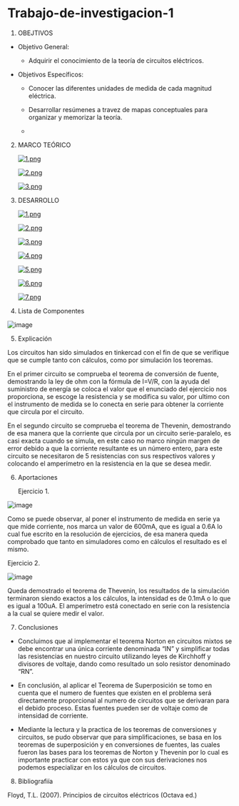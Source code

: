 # Trabajo-de-investigacion-1

1. OBEJTIVOS

  * Objetivo General:
    
    - Adquirir el conocimiento de la teoría de circuitos eléctricos.
    
  * Objetivos Específicos:

    - Conocer las diferentes unidades de medida de cada magnitud eléctrica.

    - Desarrollar resúmenes a travez de mapas conceptuales para organizar y memorizar la teoría.
    
    - 
    
2. MARCO TEÓRICO

  
   [![1.png](https://i.postimg.cc/NGSv3JMW/1.png)](https://postimg.cc/LhtWfVjT)
   
   
   [![2.png](https://i.postimg.cc/zXhY8CH3/2.png)](https://postimg.cc/fJMrv0Kh)
   
   
   [![3.png](https://i.postimg.cc/NjwqMKRD/3.png)](https://postimg.cc/2VTX98cL)
   

3. DESARROLLO


   [![1.png](https://i.postimg.cc/VNtmZkdT/1.png)](https://postimg.cc/8FT2jDdB)
    
    [![2.png](https://i.postimg.cc/8cxVb8TD/2.png)](https://postimg.cc/QKgPXyBn)
    
    [![3.png](https://i.postimg.cc/y6RBVdj8/3.png)](https://postimg.cc/ThTB0TBz)
    
    [![4.png](https://i.postimg.cc/fW87RzR1/4.png)](https://postimg.cc/NLr2NwTx)
    
    [![5.png](https://i.postimg.cc/Z5mvZXhC/5.png)](https://postimg.cc/ZCf5x7nS)
    
    [![6.png](https://i.postimg.cc/wvNFZSp0/6.png)](https://postimg.cc/JD1bBYtk)
    
    [![7.png](https://i.postimg.cc/Vvc48Ds1/7.png)](https://postimg.cc/JDPj33Bd)
   
4. Lista de Componentes

![image](https://user-images.githubusercontent.com/76134214/103854504-9a507e80-507e-11eb-9e3f-b8e48caab0c6.png)

5. Explicación

Los circuitos han sido simulados en tinkercad con el fin de que se verifique que se cumple tanto con cálculos, como por simulación los teoremas.

En el primer circuito se comprueba el teorema de conversión de fuente, demostrando la ley de ohm con la fórmula de I=V/R, con la ayuda del suministro de energía se coloca el valor que el enunciado del ejercicio nos proporciona, se escoge la resistencia y se modifica su valor, por ultimo con el instrumento de medida se lo conecta en serie para obtener la corriente que circula por el circuito.

En el segundo circuito se comprueba el teorema de Thevenin, demostrando de esa manera que la corriente que circula por un circuito serie-paralelo, es casi exacta cuando se simula, en este caso no marco ningún margen de error debido a que la corriente resultante es un número entero, para este circuito se necesitaron de 5 resistencias con sus respectivos valores y colocando el amperímetro en la resistencia en la que se desea medir.

6. Aportaciones

   Ejercicio 1.
   
 ![image](https://user-images.githubusercontent.com/76132461/103853158-69bb1580-507b-11eb-90ad-bdb4a657738f.png)
 
 Como se puede observar, al poner el instrumento de medida en serie ya que mide corriente, nos marca un valor de 600mA, que es igual a 0.6A lo cual fue escrito en la resolución de ejercicios, de esa manera queda comprobado que tanto en simuladores como en cálculos el resultado es el mismo.
 
   Ejercicio 2.
   
 ![image](https://user-images.githubusercontent.com/76134214/103856075-0da7bf80-5082-11eb-9cb3-df54a0a567c1.png)
 
 Queda demostrado el teorema de Thevenin, los resultados de la simulación terminaron siendo exactos a los cálculos, la intensidad es de 0.1mA o lo que es igual a 100uA. El amperímetro está conectado en serie con la resistencia a la cual se quiere medir el valor.
 
 7. Conclusiones
 
 - Concluimos que al implementar el teorema Norton en circuitos mixtos se debe encontrar una única corriente denominada “IN” y simplificar todas las resistencias en nuestro circuito utilizando leyes de Kirchhoff y divisores de voltaje, dando como resultado un solo resistor denominado “RN”.

 - En conclusión, al aplicar el Teorema de Superposición se tomo en cuenta que el numero de fuentes que existen en el problema será directamente proporcional al numero de circuitos que se derivaran para el debido proceso. Estas fuentes pueden ser de voltaje como de intensidad de corriente.
 
 - Mediante la lectura y la practica de los teoremas de conversiones y circuitos, se pudo observar que para simplificaciones, se basa en los teoremas de superposición y en conversiones de fuentes, las cuales fueron las bases para los teoremas de Norton y Thevenin por lo cual es importante practicar con estos ya que con sus derivaciones nos podemos especializar en los cálculos de circuitos.

 
 8. Bibliografiía
 
 Floyd, T.L. (2007). Principios de circuitos eléctricos (Octava ed.)
